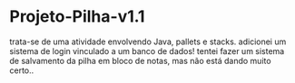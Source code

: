 # Projeto-Pilha-v1.1 
trata-se de uma atividade envolvendo Java, pallets e stacks.
adicionei um sistema de login vinculado a um banco de dados!
tentei fazer um sistema de salvamento da pilha em bloco de notas, mas não está dando muito certo..
